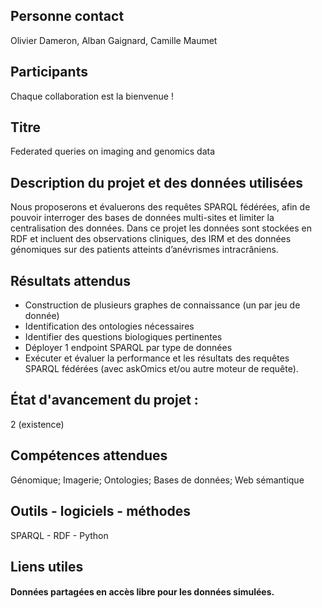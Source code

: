 ## Personne contact
Olivier Dameron, Alban Gaignard, Camille Maumet

## Participants
Chaque collaboration est la bienvenue !

## Titre
Federated queries on imaging and genomics data

## Description du projet et des données utilisées
Nous proposerons et évaluerons des requêtes SPARQL fédérées, afin de pouvoir interroger des bases de données multi-sites et limiter la centralisation des données. Dans ce projet les données sont stockées en RDF et incluent des observations cliniques, des IRM et des données génomiques sur des patients atteints d’anévrismes intracrâniens.

## Résultats attendus
- Construction de plusieurs graphes de connaissance (un par jeu de donnée)
- Identification des ontologies nécessaires
- Identifier des questions biologiques pertinentes
- Déployer 1 endpoint SPARQL par type de données 
- Exécuter et évaluer la performance et les résultats des requêtes SPARQL fédérées (avec askOmics et/ou autre moteur de requête). 

## État d'avancement du projet : 
2 (existence)

## Compétences attendues
Génomique; Imagerie; Ontologies; Bases de données; Web sémantique

## Outils - logiciels - méthodes
SPARQL - RDF - Python

## Liens utiles


#### Données partagées en accès libre pour les données simulées.
